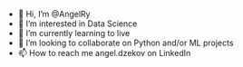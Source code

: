 - 👋 Hi, I’m @AngelRy
- 👀 I’m interested in Data Science
- 🌱 I’m currently learning to live
- 💞️ I’m looking to collaborate on Python and/or ML projects
- 📫 How to reach me angel.dzekov on LinkedIn

<!---
AngelRy/AngelRy is a ✨ special ✨ repository because its `README.md` (this file) appears on your GitHub profile.
You can click the Preview link to take a look at your changes.
--->
